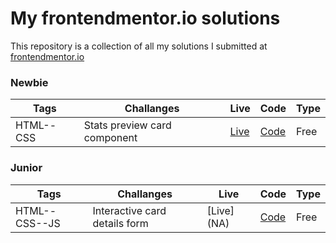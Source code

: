 # My frontendmentor.io solutions

This repository is a collection of all my solutions I submitted at [frontendmentor.io ](https://www.frontendmentor.io/)

### Newbie

| Tags  | Challanges | Live|  Code|  Type| 
| --- | -- |  -- | --  |  -- |
| HTML--CSS      |  Stats preview card component | [Live](https://stats-preview-card-component-mp.netlify.app/) | [Code](https://git.io/Js28z) |Free|


### Junior

| Tags  | Challanges | Live|  Code|  Type| 
| --- | -- |  -- | --  |  -- |
| HTML--CSS--JS      | Interactive card details form | [Live] (NA) | [Code](NA) |Free|

